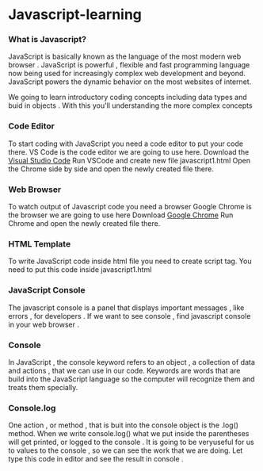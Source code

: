 # Javascript-learning

### What is Javascript?

JavaScript is basically known as the language of the most modern web browser .
JavaScript is powerful , flexible and fast programming language now being used for increasingly complex web development and beyond.
JavaScript powers the dynamic behavior on the most websites of internet.

We going to learn introductory coding concepts including data types and buid in objects .
With this you'll understanding the more complex concepts

### Code Editor 
To start coding with JavaScript you need a code editor to put your code there.
VS Code is the code editor we are going to use here.
Download the [Visual Studio Code](https://code.visualstudio.com/download)
Run VSCode and create new file javascript1.html
Open the Chrome side by side and open the newly created file there.

### Web Browser 
To watch output of Javascript code you need a browser
Google Chrome is the browser we are going to use here 
Download [Google Chrome](https://www.google.co.uk/chrome/?brand=CHBD&gclid=EAIaIQobChMIqMCoyZr5-QIVSAsGAB0mxAT0EAAYASABEgK46fD_BwE&gclsrc=aw.ds)
Run Chrome and open the newly created file there.

### HTML Template 
To write JavaScript code inside html file you need to create script tag.
You need to put this code inside javascript1.html
<script>
    // here is your javascript1 code goes
</script>

### JavaScript Console

The javascript console is a panel that displays important messages , like errors , for developers .
If we want to see console , find javascript console in your web browser .

### Console
In JavaScript , the console keyword refers to an object , a collection of data and actions , that we can use in our code.
Keywords are words that are build into the JavaScript language so the computer will recognize them and treats them specially.

### Console.log
One action , or method , that is buit into the console object is the .log() method.
When we write console.log() what we put inside the parentheses will get printed, or logged to the console . 
It is going to be veryuseful for us to values to the console , so we can see the work that we are doing.
Let type this code in editor and see the result in console .



